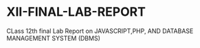 # XII-FINAL-LAB-REPORT
CLass 12th final Lab Report on JAVASCRIPT,PHP, AND DATABASE MANAGEMENT SYSTEM (DBMS)
